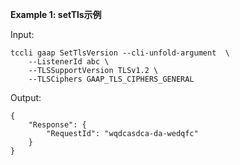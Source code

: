 **Example 1: setTls示例**



Input: 

```
tccli gaap SetTlsVersion --cli-unfold-argument  \
    --ListenerId abc \
    --TLSSupportVersion TLSv1.2 \
    --TLSCiphers GAAP_TLS_CIPHERS_GENERAL
```

Output: 
```
{
    "Response": {
        "RequestId": "wqdcasdca-da-wedqfc"
    }
}
```

